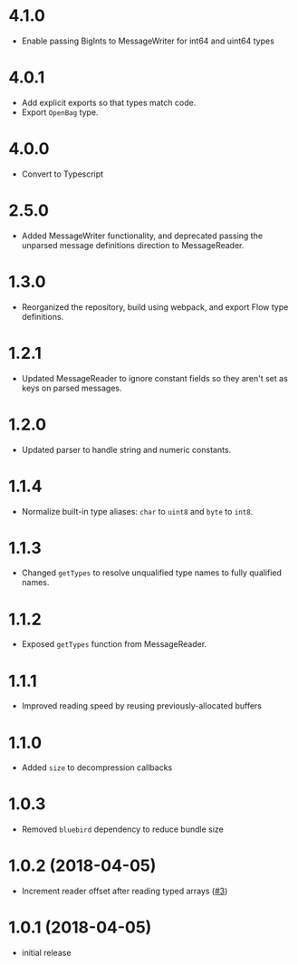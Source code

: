 # 4.1.0

* Enable passing BigInts to MessageWriter for int64 and uint64 types

# 4.0.1

* Add explicit exports so that types match code.
* Export `OpenBag` type.

# 4.0.0

* Convert to Typescript

# 2.5.0

* Added MessageWriter functionality, and deprecated passing the unparsed message definitions direction to MessageReader.

# 1.3.0

* Reorganized the repository, build using webpack, and export Flow type definitions.

# 1.2.1

* Updated MessageReader to ignore constant fields so they aren't set as keys on parsed messages.

# 1.2.0

* Updated parser to handle string and numeric constants.

# 1.1.4

* Normalize built-in type aliases: `char` to `uint8` and `byte` to `int8`.

# 1.1.3

* Changed `getTypes` to resolve unqualified type names to fully qualified names.

# 1.1.2

* Exposed `getTypes` function from MessageReader.

# 1.1.1

* Improved reading speed by reusing previously-allocated buffers

# 1.1.0

* Added `size` to decompression callbacks

# 1.0.3

* Removed `bluebird` dependency to reduce bundle size

# 1.0.2 (2018-04-05)

 * Increment reader offset after reading typed arrays ([#3](https://github.com/cruise-automation/rosbag.js/pull/3))

# 1.0.1 (2018-04-05)

  * initial release
